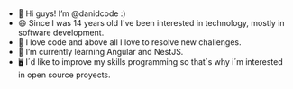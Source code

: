### 
- 👋 Hi guys! I’m @danidcode :)
- 😄 Since I was 14 years old I´ve been interested in technology, mostly in software development.
- 🔭 I love code and above all I love to resolve new challenges.
- 🌱 I’m currently learning Angular and NestJS.
- 🖥 I´d like to improve my skills programming so that´s why i´m interested in open source proyects.


